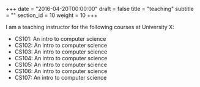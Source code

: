 +++
date = "2016-04-20T00:00:00"
draft = false
title = "teaching"
subtitle = ""
section_id = 10
weight = 10
+++

I am a teaching instructor for the following courses at University X:

- CS101: An intro to computer science
- CS102: An intro to computer science
- CS103: An intro to computer science
- CS104: An intro to computer science
- CS105: An intro to computer science
- CS106: An intro to computer science
- CS107: An intro to computer science
